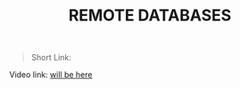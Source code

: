 <h1 align="center"> REMOTE DATABASES </h1>
    <br>

<blockquote>
    <p>
        Short Link: 
    </p>
</blockquote>

<p>
Video link: <a href='#'> will be here</a>
</p>